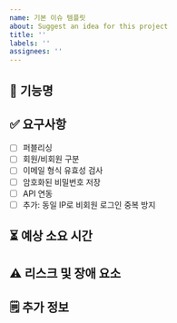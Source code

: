 ```yaml
---
name: 기본 이슈 템플릿
about: Suggest an idea for this project
title: ''
labels: ''
assignees: ''
---
```


## 📌 기능명

<!-- 예: 회원가입 / 로그인 기능 -->

## ✅ 요구사항

<!-- 개발자가 구현해야 할 체크리스트 -->

- [ ] 퍼블리싱
- [ ] 회원/비회원 구분
- [ ] 이메일 형식 유효성 검사
- [ ] 암호화된 비밀번호 저장
- [ ] API 연동
- [ ] 추가: 동일 IP로 비회원 로그인 중복 방지

## ⏳ 예상 소요 시간

<!-- - 예: 2일 -->

## ⚠️ 리스크 및 장애 요소

<!-- 예상되는 기술적 제약사항이나 외부 의존성 등 -->

## 🗒️ 추가 정보

<!-- 참고자료, 디자인 링크, API 문서 등 -->
